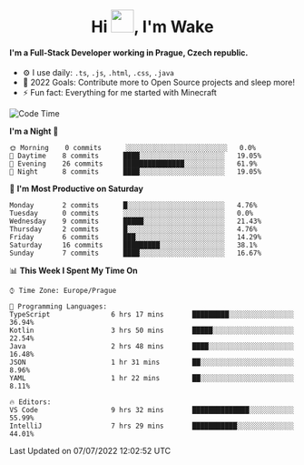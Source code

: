 <h1 align="center">Hi <img src="https://raw.githubusercontent.com/MrWakeCZ/MrWakeCZ/master/Hi.gif" width="40px" />, I'm Wake</h1>

#### I'm a Full-Stack Developer working in Prague, Czech republic.
- ⚙️ I use daily: `.ts`, `.js`, `.html`, `.css`, `.java`
- 🥅 2022 Goals: Contribute more to Open Source projects and sleep more!
- ⚡ Fun fact: Everything for me started with Minecraft

<!--START_SECTION:waka-->
![Code Time](http://img.shields.io/badge/Code%20Time-2%2C539%20hrs%2018%20mins-blue)

**I'm a Night 🦉** 

```text
🌞 Morning    0 commits      ░░░░░░░░░░░░░░░░░░░░░░░░░   0.0% 
🌆 Daytime    8 commits      ████░░░░░░░░░░░░░░░░░░░░░   19.05% 
🌃 Evening    26 commits     ███████████████░░░░░░░░░░   61.9% 
🌙 Night      8 commits      ████░░░░░░░░░░░░░░░░░░░░░   19.05%

```
📅 **I'm Most Productive on Saturday** 

```text
Monday       2 commits      █░░░░░░░░░░░░░░░░░░░░░░░░   4.76% 
Tuesday      0 commits      ░░░░░░░░░░░░░░░░░░░░░░░░░   0.0% 
Wednesday    9 commits      █████░░░░░░░░░░░░░░░░░░░░   21.43% 
Thursday     2 commits      █░░░░░░░░░░░░░░░░░░░░░░░░   4.76% 
Friday       6 commits      ███░░░░░░░░░░░░░░░░░░░░░░   14.29% 
Saturday     16 commits     █████████░░░░░░░░░░░░░░░░   38.1% 
Sunday       7 commits      ████░░░░░░░░░░░░░░░░░░░░░   16.67%

```


📊 **This Week I Spent My Time On** 

```text
⌚︎ Time Zone: Europe/Prague

💬 Programming Languages: 
TypeScript               6 hrs 17 mins       █████████░░░░░░░░░░░░░░░░   36.94% 
Kotlin                   3 hrs 50 mins       █████░░░░░░░░░░░░░░░░░░░░   22.54% 
Java                     2 hrs 48 mins       ████░░░░░░░░░░░░░░░░░░░░░   16.48% 
JSON                     1 hr 31 mins        ██░░░░░░░░░░░░░░░░░░░░░░░   8.96% 
YAML                     1 hr 22 mins        ██░░░░░░░░░░░░░░░░░░░░░░░   8.11%

🔥 Editors: 
VS Code                  9 hrs 32 mins       ██████████████░░░░░░░░░░░   55.99% 
IntelliJ                 7 hrs 29 mins       ███████████░░░░░░░░░░░░░░   44.01%

```


 Last Updated on 07/07/2022 12:02:52 UTC
<!--END_SECTION:waka-->
